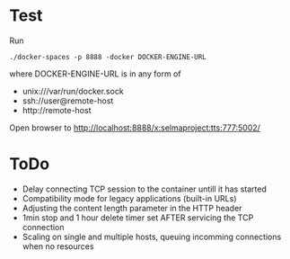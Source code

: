 # Test

Run

```
./docker-spaces -p 8888 -docker DOCKER-ENGINE-URL
```

where DOCKER-ENGINE-URL is in any form of
- unix:///var/run/docker.sock
- ssh://user@remote-host
- http://remote-host

Open browser to [http://localhost:8888/x:selmaproject:tts:777:5002/](http://localhost:8888/x:selmaproject:tts:777:5002/)

# ToDo

- Delay connecting TCP session to the container untill it has started
- Compatibility mode for legacy applications (built-in URLs)
- Adjusting the content length parameter in the HTTP header
- 1min stop and 1 hour delete timer set AFTER servicing the TCP connection
- Scaling on single and multiple hosts, queuing incomming connections when no resources
